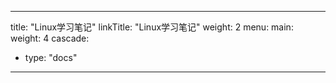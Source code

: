 
---
title: "Linux学习笔记"
linkTitle: "Linux学习笔记"
weight: 2
menu:
  main:
    weight: 4
cascade:
- type: "docs"
---

